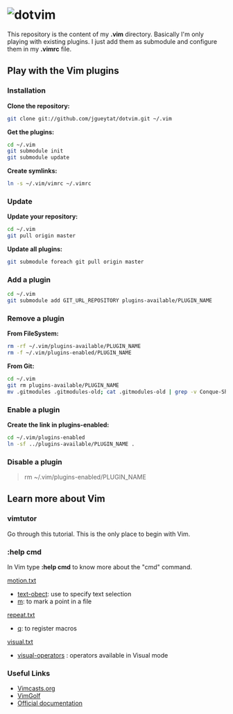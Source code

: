 # ![dotvim](http://upload.wikimedia.org/wikipedia/commons/4/4f/Icon-Vim.svg)

This repository is the content of my **.vim** directory. Basically I'm only playing with existing plugins. I just add them as submodule and configure them in my **.vimrc** file.

## Play with the Vim plugins

### Installation

**Clone the repository:**

```Bash
git clone git://github.com/jgueytat/dotvim.git ~/.vim
```

**Get the plugins:**

```Bash
cd ~/.vim  
git submodule init  
git submodule update  
```

**Create symlinks:**

```Bash
ln -s ~/.vim/vimrc ~/.vimrc
```

### Update

**Update your repository:**

```Bash
cd ~/.vim  
git pull origin master
```

**Update all plugins:**

```Bash
git submodule foreach git pull origin master
```

### Add a plugin

```Bash
cd ~/.vim  
git submodule add GIT_URL_REPOSITORY plugins-available/PLUGIN_NAME
```

### Remove a plugin

**From FileSystem:**

```Bash
rm -rf ~/.vim/plugins-available/PLUGIN_NAME  
rm -f ~/.vim/plugins-enabled/PLUGIN_NAME
```
**From Git:**

```Bash
cd ~/.vim  
git rm plugins-available/PLUGIN_NAME  
mv .gitmodules .gitmodules-old; cat .gitmodules-old | grep -v Conque-Shell > .gitmodules; rm .gitmodules-old
```

### Enable a plugin

**Create the link in plugins-enabled:**

```Bash
cd ~/.vim/plugins-enabled
ln -sf ../plugins-available/PLUGIN_NAME .
```

### Disable a plugin

> rm ~/.vim/plugins-enabled/PLUGIN_NAME

## Learn more about Vim

### vimtutor

Go through this tutorial. This is the only place to begin with Vim.

### :help cmd

In Vim type **:help cmd** to know more about the "cmd" command.

[motion.txt](http://vimdoc.sourceforge.net/htmldoc/motion.html "Vim documentation: motion")

- [text-obect](http://vimdoc.sourceforge.net/htmldoc/motion.html#text-objects): use to specify text selection
- [m](http://vimdoc.sourceforge.net/htmldoc/motion.html#mark): to mark a point in a file

[repeat.txt](http://vimdoc.sourceforge.net/htmldoc/repeat.html "Vim documentation: repeat")

- [q](http://vimdoc.sourceforge.net/htmldoc/repeat.html#complex-repeat): to register macros

[visual.txt](http://vimdoc.sourceforge.net/htmldoc/visual.html "Vim documentation: visual")

- [visual-operators](http://vimdoc.sourceforge.net/htmldoc/visual.html#visual-operators) : operators available in Visual mode


### Useful Links

- [Vimcasts.org](http://vimcasts.org/ "A few short videos to love Vim!")
- [VimGolf](http://vimgolf.com/ "Real Vim ninjas count every keystroke - do you?")
- [Official documentation](http://vimdoc.sourceforge.net/htmldoc/ "This should be the equivalent of :help")
